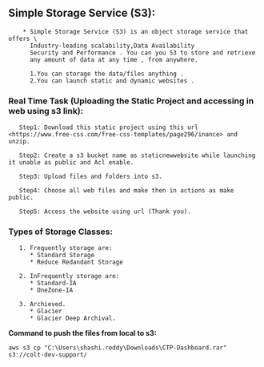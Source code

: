 
## Simple Storage Service (S3):
```
    * Simple Storage Service (S3) is an object storage service that offers \
      Industry-leading scalability,Data Availability
      Security and Performance . You can you S3 to store and retrieve
      any amount of data at any time , from anywhere.

      1.You can storage the data/files anything .
      2.You can launch static and dynamic websites .
```
### Real Time Task (Uploading the Static Project and accessing in web using s3 link):
```
   Step1: Download this static project using this url <https://www.free-css.com/free-css-templates/page296/inance> and unzip.

   Step2: Create a s3 bucket name as staticnewwebsite while launching it unable as public and Acl enable.

   Step3: Upload files and folders into s3.

   Step4: Choose all web files and make then in actions as make public.

   Step5: Access the website using url (Thank you).
```
### Types of Storage Classes:
```
   1. Frequently storage are:
      * Standard Storage
      * Reduce Redandant Storage
         
   2. InFrequently storage are:
      * Standard-IA
      * OneZone-IA
        
   3. Archieved.
      * Glacier
      * Glacier Deep Archival.
```
 **Command to push the files from local to s3:**
 ```
aws s3 cp "C:\Users\shashi.reddy\Downloads\CTP-Dashboard.rar" s3://colt-dev-support/
```
